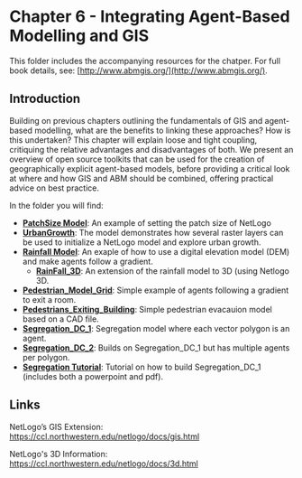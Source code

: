 # Chapter 6 - Integrating Agent-Based Modelling and GIS

This folder includes the accompanying resources for the chatper. For full book details, see: [http://www.abmgis.org/](http://www.abmgis.org/).

## Introduction

Building on previous chapters outlining the fundamentals of GIS and agent-based modelling, what are the benefits to linking these approaches? How is this undertaken? This chapter will explain loose and tight coupling, critiquing the relative advantages and disadvantages of both. We present an overview of open source toolkits that can be used for the creation of geographically explicit agent-based models, before providing a critical look at where and how GIS and ABM should be combined, offering practical advice on best practice.

In the folder you will find:

* [**PatchSize Model**](Models/PatchSize): An example of setting the patch size of NetLogo 
* **[UrbanGrowth](Models/UrbanGrowth)**: The model demonstrates how several raster layers can be used to initialize a NetLogo model and explore urban growth.
* **[Rainfall Model](Models/Rainfall)**: An exaple of how to use a digital elevation model (DEM) and make agents follow a gradient. 
	* [**RainFall_3D**](Models/RainFall_3D): An extension of the rainfall model to 3D (using Netlogo 3D.
* [**Pedestrian_Model_Grid**](Models/Pedestrian_Model_Grid): Simple example of agents following a gradient to exit a room.
* [**Pedestrians_Exiting_Building**](Models/Pedestrians_Exiting_Building): Simple pedestrian evacauion model based on a CAD file.
* [**Segregation_DC_1**](Models/Segregation_DC_1): Segregation model where each vector polygon is an agent.
* [**Segregation_DC_2**](Models/Segregation_DC_2): Builds on Segregation_DC_1 but has multiple agents per polygon.
* [**Segregation Tutorial**](Models/SegregationTutorial): Tutorial on how to build Segregation_DC_1  (includes both a powerpoint and pdf).


## Links

NetLogo’s GIS Extension: <https://ccl.northwestern.edu/netlogo/docs/gis.html>

NetLogo's 3D Information: <https://ccl.northwestern.edu/netlogo/docs/3d.html>